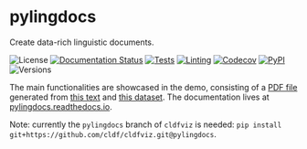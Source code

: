 # pylingdocs

Create data-rich linguistic documents.

![License](https://img.shields.io/github/license/fmatter/pylingdocs)
[![Documentation Status](https://readthedocs.org/projects/pylingdocs/badge/?version=latest)](https://pylingdocs.readthedocs.io/en/latest/?badge=latest)
[![Tests](https://img.shields.io/github/workflow/status/fmatter/pylingdocs/tests?label=tests)](https://github.com/fmatter/pylingdocs/actions/workflows/tests.yml)
[![Linting](https://img.shields.io/github/workflow/status/fmatter/pylingdocs/lint?label=linting)](https://github.com/fmatter/pylingdocs/actions/workflows/lint.yml)
[![Codecov](https://img.shields.io/codecov/c/github/fmatter/pylingdocs)](https://app.codecov.io/gh/fmatter/pylingdocs/)
[![PyPI](https://img.shields.io/pypi/v/pylingdocs.svg)](https://pypi.org/project/pylingdocs)
![Versions](https://img.shields.io/pypi/pyversions/pylingdocs)

The main functionalities are showcased in the demo, consisting of a [PDF file](https://raw.githubusercontent.com/fmatter/pylingdocs/main/docs/demo.pdf) generated from [this text](https://github.com/fmatter/pylingdocs/blob/main/docs/demo.txt) and [this dataset](https://github.com/fmatter/pylingdocs/tree/main/tests/data/cldf).
The documentation lives at [pylingdocs.readthedocs.io](https://pylingdocs.readthedocs.io).

Note: currently the `pylingdocs` branch of `cldfviz` is needed: `pip install git+https://github.com/cldf/cldfviz.git@pylingdocs`.
